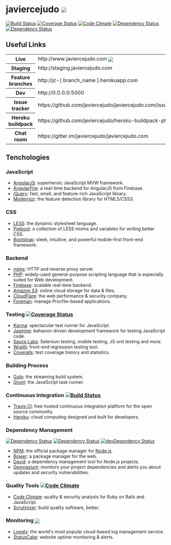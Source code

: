 # javiercejudo <a href="LICENSE"><img src="https://s3-ap-southeast-2.amazonaws.com/jc-general-images/mit-licence.png"></a>

[![Build Status](https://travis-ci.org/javiercejudo/javiercejudo.com.svg?branch=master)](https://travis-ci.org/javiercejudo/javiercejudo.com)
[![Coverage Status](https://coveralls.io/repos/javiercejudo/javiercejudo.com/badge.png?branch=master)](https://coveralls.io/r/javiercejudo/javiercejudo.com?branch=master)
[![Code Climate](https://codeclimate.com/github/javiercejudo/javiercejudo.com.png)](https://codeclimate.com/github/javiercejudo/javiercejudo.com)
[![Dependency Status](https://gemnasium.com/javiercejudo/javiercejudo.com.svg)](https://gemnasium.com/javiercejudo/javiercejudo.com)
[![Dependency Status](https://david-dm.org/javiercejudo/javiercejudo.com.svg?theme=shields.io)](https://david-dm.org/javiercejudo/javiercejudo.com)

## Useful Links

<table>
    <tr>
        <th>Live</th>
        <td>
            http://www.javiercejudo.com
            <a href="https://www.statuscake.com" title="Website Uptime Monitoring"><img src="https://www.statuscake.com/App/button/index.php?Track=EKqPqfW1dF&Days=30&Design=5" valign="middle"></a>
        </td>
    </tr>
    <tr>
        <th>Staging</th>
        <td>http://staging.javiercejudo.com</td>
    </tr>
    <tr>
        <th>Feature branches</th>
        <td>http://jc-[ branch_name ].herokuapp.com</td>
    </tr>
    <tr>
        <th>Dev</th>
        <td>http://0.0.0.0:5000</td>
    </tr>
    <tr>
        <th>Issue tracker</th>
        <td>https://github.com/javiercejudo/javiercejudo.com/issues</td>
    </tr>
    <tr>
        <th>Heroku buildpack</th>
        <td>https://github.com/javiercejudo/heroku-buildpack-php</td>
    </tr>
    <tr>
        <th>Chat room</th>
        <td>https://gitter.im/javiercejudo/javiercejudo.com</td>
    </tr>
</table>

## Tenchologies

### JavaScript

- [AngularJS](http://angularjs.org/): superheroic JavaScript MVW framework.
- [AngularFire](http://angularfire.com/): a real-time backend for AngularJS from Firebase.
- [jQuery](http://jquery.com/): fast, small, and feature-rich JavaScript library.
- [Modernizr](http://modernizr.com/): the feature detection library for HTML5/CSS3.

### CSS

- [LESS](http://lesscss.org/): the dynamic stylesheet language.
- [Preboot](http://getpreboot.com/): a collection of LESS mixins and variables for writing better CSS.
- [Bootstrap](http://getbootstrap.com/): sleek, intuitive, and powerful mobile-first front-end framework.

### Backend

- [nginx](http://nginx.org/): HTTP and reverse proxy server.
- [PHP](http://php.net/): widely-used general-purpose scripting language that is especially suited for Web development.
- [Firebase](https://www.firebase.com/): scalable real-time backend.
- [Amazon S3](http://aws.amazon.com/s3/): online cloud storage for data & files.
- [CloudFlare](http://www.cloudflare.com/): the web performance & security company.
- [Foreman](http://ddollar.github.io/foreman/): manage Procfile-based applications.

### Testing [![Coverage Status](https://coveralls.io/repos/javiercejudo/javiercejudo.com/badge.png?branch=master)](https://coveralls.io/r/javiercejudo/javiercejudo.com?branch=master)

- [Karma](http://karma-runner.github.io/): spectacular test runner for JavaScript.
- [Jasmine](http://pivotal.github.io/jasmine/): behavior-driven development framework for testing JavaScript code.
- [Sauce Labs](https://saucelabs.com/): Selenium testing, mobile testing, JS unit testing and more.
- [Wraith](https://github.com/BBC-News/wraith): front-end regression testing tool.
- [Coveralls](https://coveralls.io/): test coverage history and statistics.

### Building Process

- [Gulp](http://gulpjs.com/): the streaming build system.
- [Grunt](http://gruntjs.com/): the JavaScript task runner.

### Continuous Integration [![Build Status](https://travis-ci.org/javiercejudo/javiercejudo.com.svg?branch=master)](https://travis-ci.org/javiercejudo/javiercejudo.com)

- [Travis CI](https://travis-ci.org/): free hosted continuous integration platform for the open source community.
- [Heroku](https://www.heroku.com/): cloud computing designed and built for developers.

### Dependency Management

[![Dependency Status](https://gemnasium.com/javiercejudo/javiercejudo.com.svg)](https://gemnasium.com/javiercejudo/javiercejudo.com)
[![Dependency Status](https://david-dm.org/javiercejudo/javiercejudo.com.svg?theme=shields.io)](https://david-dm.org/javiercejudo/javiercejudo.com)
[![devDependency Status](https://david-dm.org/javiercejudo/javiercejudo.com/dev-status.svg?theme=shields.io)](https://david-dm.org/javiercejudo/javiercejudo.com#info=devDependencies)

- [NPM](https://npmjs.org/): the official package manager for [Node.js](http://nodejs.org/).
- [Bower](http://bower.io/): a package manager for the web.
- [David](https://david-dm.org/): a dependency management tool for Node.js projects.
- [Gemnasium](https://gemnasium.com/): monitors your project dependencies and alerts you about updates and security vulnerabilities.

### Quality Tools [![Code Climate](https://codeclimate.com/github/javiercejudo/javiercejudo.com.png)](https://codeclimate.com/github/javiercejudo/javiercejudo.com)

- [Code Climate](https://codeclimate.com): quality & security analysis for Ruby on Rails and JavaScript.
- [Scrutinizer](https://scrutinizer-ci.com/): build quality software, better.

### Monitoring <a href="https://www.statuscake.com" title="Website Uptime Monitoring"><img src="https://www.statuscake.com/App/button/index.php?Track=EKqPqfW1dF&Days=30&Design=5" valign="middle"></a>

- [Loggly](https://www.loggly.com/): the world's most popular cloud-based log management service.
- [StatusCake](https://www.statuscake.com): website uptime monitoring & alerts.
